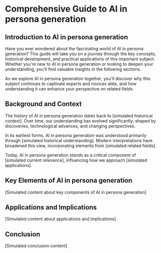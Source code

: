 # Comprehensive Guide to AI in persona generation

## Introduction to AI in persona generation

Have you ever wondered about the fascinating world of AI in persona generation? This guide will take you on a journey through the key concepts, historical development, and practical applications of this important subject. Whether you're new to AI in persona generation or looking to deepen your understanding, you'll find valuable insights in the following sections.

As we explore AI in persona generation together, you'll discover why this subject continues to captivate experts and novices alike, and how understanding it can enhance your perspective on related fields.

## Background and Context

The history of AI in persona generation dates back to [simulated historical context]. Over time, our understanding has evolved significantly, shaped by discoveries, technological advances, and changing perspectives.

In its earliest forms, AI in persona generation was understood primarily through [simulated historical understanding]. Modern interpretations have broadened this view, incorporating elements from [simulated related fields].

Today, AI in persona generation stands as a critical component of [simulated current relevance], influencing how we approach [simulated applications].

## Key Elements of AI in persona generation

[Simulated content about key components of AI in persona generation]

## Applications and Implications

[Simulated content about applications and implications]

## Conclusion

[Simulated conclusion content]

